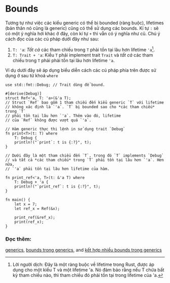 # Bounds

Tương tự như việc các kiểu generic có thể bị bounded (ràng buộc), lifetimes (bản thân nó cũng là generic) cũng
có thể sử dụng các bounds. Kí tự `:` sẽ có một ý nghĩa hơi khác ở đây, còn kí tự `+` thì vẫn có ý nghĩa như cũ.
Chú ý cách đọc của các cú pháp dưới đây như sau:

1. `T: 'a`: _Tất cả_ các tham chiếu trong `T` phải tồn tại lâu hơn lifetime `'a`[^†].
2. `T: Trait + 'a`: Kiểu `T` phải implement trait `Trait` và _tất cả_ các tham chiếu trong `T` phải phải tồn tại lâu hơn lifetime `'a`.

Ví dụ dưới đây sẽ áp dụng biểu diễn cách các cú pháp phía trên được sử dụng ở sau từ khoá `where`

```rust,editable
use std::fmt::Debug; // Trait dùng để bound.

#[derive(Debug)]
struct Ref<'a, T: 'a>(&'a T);
// Struct `Ref` bao gồm 1 tham chiếu đến kiểu generic `T` với lifetime
// không xác định là `'a`. `T` bị bounded sao cho *các tham chiếu* trong `T`
// phải tồn tại lâu hơn `'a`. Thêm vào đó, lifetime
// của `Ref` không được vượt quá `'a`.

// Hàm generic thực thi lệnh in sử dụng trait `Debug`
fn print<T>(t: T) where
    T: Debug {
    println!("`print`: t is {:?}", t);
}

// Dưới đây là một tham chiếu đến `T`, trong đó `T` implements `Debug`
// và tất cả *các tham chiếu* trong `T` phải tồn tại lâu hơn `'a`. Hơn nữa,
// `'a` phải tồn tại lâu hơn lifetime của hàm.

fn print_ref<'a, T>(t: &'a T) where
    T: Debug + 'a {
    println!("`print_ref`: t is {:?}", t);
}

fn main() {
    let x = 7;
    let ref_x = Ref(&x);

    print_ref(&ref_x);
    print(ref_x);
}
```

### Đọc thêm:

[generics][generics], [bounds trong generics][bounds], and
[kết hợp nhiều bounds trong generics][multibounds]

[generics]: ../../generics.md
[bounds]: ../../generics/bounds.md
[multibounds]: ../../generics/multi_bounds.md

[^†]:
    Lời người dịch:
    Đây là một ràng buộc về lifetime trong Rust, được áp dụng cho một kiểu T và một lifetime 'a.
    Nó đảm bảo rằng nếu T chứa bất kỳ tham chiếu nào, thì tham chiếu đó phải tồn tại trong lifetime của 'a.
